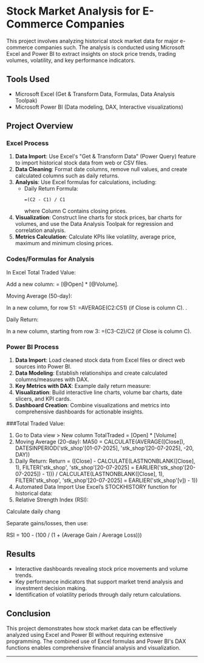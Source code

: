 # Stock Market Analysis for E-Commerce Companies

This project involves analyzing historical stock market data for major e-commerce companies such. The analysis is conducted using Microsoft Excel and Power BI to extract insights on stock price trends, trading volumes, volatility, and key performance indicators.

## Tools Used
- Microsoft Excel (Get & Transform Data, Formulas, Data Analysis Toolpak)
- Microsoft Power BI (Data modeling, DAX, Interactive visualizations)

## Project Overview

### Excel Process
1. **Data Import**: Use Excel's "Get & Transform Data" (Power Query) feature to import historical stock data from web or CSV files.
2. **Data Cleaning**: Format date columns, remove null values, and create calculated columns such as daily returns.
3. **Analysis**: Use Excel formulas for calculations, including:
   - Daily Return Formula:
     ```
     =(C2 - C1) / C1
     ```
     where Column C contains closing prices.
4. **Visualization**: Construct line charts for stock prices, bar charts for volumes, and use the Data Analysis Toolpak for regression and correlation analysis.
5. **Metrics Calculation**: Calculate KPIs like volatility, average price, maximum and minimum closing prices.
### Codes/Formulas for Analysis
In Excel
Total Traded Value:

Add a new column: = [@Open] * [@Volume].

Moving Average (50-day):

In a new column, for row 51: =AVERAGE(C2:C51) (if Close is column C). .

Daily Return:

In a new column, starting from row 3: =(C3-C2)/C2 (if Close is column C).

### Power BI Process
1. **Data Import**: Load cleaned stock data from Excel files or direct web sources into Power BI.
2. **Data Modeling**: Establish relationships and create calculated columns/measures with DAX.
3. **Key Metrics with DAX**: Example daily return measure:
4. **Visualization**: Build interactive line charts, volume bar charts, date slicers, and KPI cards.
5. **Dashboard Creation**: Combine visualizations and metrics into comprehensive dashboards for actionable insights.

###Total Traded Value:

1. Go to Data view > New column
TotalTraded = [Open] * [Volume]
2. Moving Average (20-day):
MA50 = CALCULATE(AVERAGE([Close]), DATESINPERIOD('stk_shop'[01-07-2025], 'stk_shop'[20-07-2025], -20, DAY))
3. Daily Return:
Return = ([Close] - CALCULATE(LASTNONBLANK([Close], 1), FILTER('stk_shop', 'stk_shop'[20-07-2025] = EARLIER('stk_shop'[20-07-2025]) - 1))) / CALCULATE(LASTNONBLANK([Close], 1), FILTER('stk_shop', 'stk_shop'[20-07-2025] = EARLIER('stk_shop'[v]) - 1))
4. Automated Data Import
Use Excel’s STOCKHISTORY function for historical data:
5. Relative Strength Index (RSI):

Calculate daily chang

Separate gains/losses, then use:

RSI = 100 - (100 / (1 + (Average Gain / Average Loss)))


## Results
- Interactive dashboards revealing stock price movements and volume trends.
- Key performance indicators that support market trend analysis and investment decision making.
- Identification of volatility periods through daily return calculations.

## Conclusion
This project demonstrates how stock market data can be effectively analyzed using Excel and Power BI without requiring extensive programming. The combined use of Excel formulas and Power BI's DAX functions enables comprehensive financial analysis and visualization.

---




